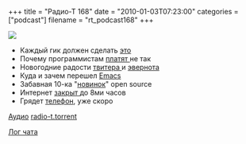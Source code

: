 +++
title = "Радио-Т 168"
date = "2010-01-03T07:23:00"
categories = ["podcast"]
filename = "rt_podcast168"
+++

![](https://radio-t.com/images/radio-t/rt168.jpg)


- Каждый гик должен сделать [это](http://www.readwriteweb.com/archives/8_things_every_geek_needs_to_do_before_2010.php)
- Почему программистам [платят ](http://www.johndcook.com/blog/2009/12/23/why-programmers-are-not-paid-in-proportion-to-their-productivity/)не так
- Новогодние радости [твитера ](http://www.readwriteweb.com/archives/twitter_20_api_rate_change_could_lead_to_a_world_o.php)и [эвернота](http://www.techcrunch.com/2009/12/30/evernote-two-million/)
- Куда и зачем перешел [Emacs](http://www.opennet.ru/opennews/art.shtml?num=24842)
- Забавная 10-ка "[новинок](http://www.cyberciti.biz/tips/10-greatest-open-source-software-of-2009.html)" open source
- Интернет [закрыт ](http://www.securitylab.ru/news/389348.php)до 8ми часов
- Грядет [телефон](http://www.mobile-review.com/fullnews/main/2009/December/30.shtml#27721), уже скоро

[Аудио](http://archive.rucast.net/radio-t/media/rt_podcast168.mp3)
[radio-t.torrent](http://www.radio-t.com/torrents/rt_podcast168.mp3.torrent)

[Лог чата](http://chat.radio-t.com/logs/radio-t-168.html)
<audio src="http://archive.rucast.net/radio-t/media/rt_podcast168.mp3" preload="none"></audio>
